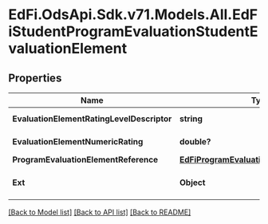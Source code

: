 # EdFi.OdsApi.Sdk.v71.Models.All.EdFiStudentProgramEvaluationStudentEvaluationElement

## Properties

Name | Type | Description | Notes
------------ | ------------- | ------------- | -------------
**EvaluationElementRatingLevelDescriptor** | **string** | The rating level achieved based upon the rating or score for the evaluation element. | [optional] 
**EvaluationElementNumericRating** | **double?** | The numerical rating or score for the evaluation element. | [optional] 
**ProgramEvaluationElementReference** | [**EdFiProgramEvaluationElementReference**](EdFiProgramEvaluationElementReference.md) |  | 
**Ext** | **Object** | Extensions to the StudentProgramEvaluationStudentEvaluationElement entity. | [optional] 

[[Back to Model list]](../README.md#documentation-for-models) [[Back to API list]](../README.md#documentation-for-api-endpoints) [[Back to README]](../README.md)

